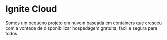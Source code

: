 
# Ignite Cloud

Somos um pequeno projeto em nuvem baseada em containers que cresceu com a vontade de disponibilizar hospedagem gratuita, facil e segura para todos
